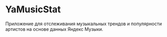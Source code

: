 # YaMusicStat
Приложение для отслеживания музыкальных трендов и популярности артистов на основе данных Яндекс Музыки.
